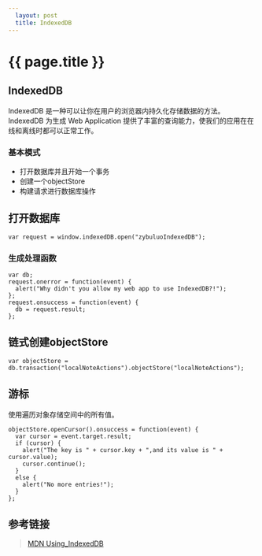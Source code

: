 ```yaml
---
  layout: post
  title: IndexedDB
---
```


# {{ page.title }}

## IndexedDB

IndexedDB 是一种可以让你在用户的浏览器内持久化存储数据的方法。IndexedDB 为生成 Web Application 提供了丰富的查询能力，使我们的应用在在线和离线时都可以正常工作。

### 基本模式

- 打开数据库并且开始一个事务
- 创建一个objectStore
- 构建请求进行数据库操作

## 打开数据库

```
var request = window.indexedDB.open("zybuluoIndexedDB");
```

### 生成处理函数

```
var db;
request.onerror = function(event) {
  alert("Why didn't you allow my web app to use IndexedDB?!");
};
request.onsuccess = function(event) {
  db = request.result;
};
```

## 链式创建objectStore

```
var objectStore = db.transaction("localNoteActions").objectStore("localNoteActions");
```

## 游标

使用遍历对象存储空间中的所有值。

```
objectStore.openCursor().onsuccess = function(event) {
  var cursor = event.target.result;
  if (cursor) {
    alert("The key is " + cursor.key + ",and its value is " + cursor.value);
    cursor.continue();
  }
  else {
    alert("No more entries!");
  }
};
```

## 参考链接

> [MDN Using_IndexedDB](https://developer.mozilla.org/zh-CN/docs/Web/API/IndexedDB_API/Using_IndexedDB) 



